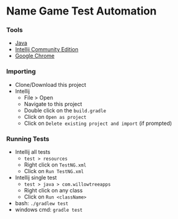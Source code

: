 # Name Game Test Automation

### Tools
- [Java](http://www.oracle.com/technetwork/java/javase/downloads/index.html)
- [Intellij Community Edition](https://www.jetbrains.com/idea/download/#section=mac)
- [Google Chrome](https://www.google.com/chrome/browser/desktop/index.html)

### Importing
- Clone/Download this project
- Intellij
  - File > Open
  - Navigate to this project
  - Double click on the `build.gradle`
  - Click on `Open as project`
  - Click on `Delete existing project and import` (if prompted)
  
### Running Tests
- Intellij all tests
  - `test > resources`
  - Right click on `TestNG.xml`
  - Click on `Run TestNG.xml`
- Intellij single test
  - `test > java > com.willowtreeapps`
  - Right click on any class
  - Click on `Run <className>`
- bash: `./gradlew test`
- windows cmd: `gradle test`
